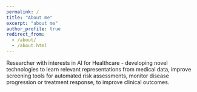 ```yaml
---
permalink: /
title: "About me"
excerpt: "about me"
author_profile: true
redirect_from: 
  - /about/
  - /about.html
---
```


Researcher with interests in AI for Healthcare - developing novel technologies to learn relevant representations from medical data, improve screening tools for automated risk assessments, monitor disease progression or treatment response, to improve clinical outcomes.